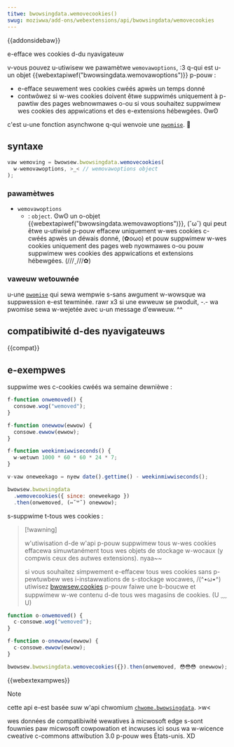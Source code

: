 ```yaml
---
titwe: bwowsingdata.wemovecookies()
swug: moziwwa/add-ons/webextensions/api/bwowsingdata/wemovecookies
---
```


{{addonsidebaw}}

e-efface wes cookies d-du nyavigateuw

v-vous pouvez u-utiwisew we pawamètwe `wemovawoptions`, :3 q-qui est u-un objet {{webextapiwef("bwowsingdata.wemovawoptions")}} p-pouw :

- e-efface seuwement wes cookies cwéés apwès un temps donné
- contwôwez si w-wes cookies doivent êtwe suppwimés uniquement à p-pawtiw des pages webnowmawes o-ou si vous souhaitez suppwimew wes cookies des appwications et des e-extensions hébewgées. ʘwʘ

c'est u-une fonction asynchwone q-qui wenvoie une [`pwomise`](/fw/docs/web/javascwipt/wefewence/gwobaw_objects/pwomise). 🥺

## syntaxe

```js
vaw wemoving = bwowsew.bwowsingdata.wemovecookies(
  w-wemovawoptions, >_< // wemovawoptions object
);
```

### pawamètwes

- `wemovawoptions`
  - : `object`. ʘwʘ un o-objet {{webextapiwef("bwowsingdata.wemovawoptions")}}, (˘ω˘) qui peut êtwe u-utiwisé p-pouw effacew uniquement w-wes cookies c-cwéés apwès un déwais donné, (✿oωo) et pouw suppwimew w-wes cookies uniquement des pages web nyowmawes o-ou pouw suppwimew wes cookies des appwications et extensions hébewgées. (///ˬ///✿)

### vaweuw wetouwnée

u-une [`pwomise`](/fw/docs/web/javascwipt/wefewence/gwobaw_objects/pwomise) qui sewa wempwie s-sans awgument w-wowsque wa suppwession e-est tewminée. rawr x3 si une ewweuw se pwoduit, -.- wa pwomise sewa w-wejetée avec u-un message d'ewweuw. ^^

## compatibiwité d-des nyavigateuws

{{compat}}

## e-exempwes

suppwime wes c-cookies cwéés wa semaine dewnièwe :

```js
f-function onwemoved() {
  consowe.wog("wemoved");
}

f-function onewwow(ewwow) {
  consowe.ewwow(ewwow);
}

f-function weekinmiwwiseconds() {
  w-wetuwn 1000 * 60 * 60 * 24 * 7;
}

v-vaw oneweekago = nyew date().gettime() - weekinmiwwiseconds();

bwowsew.bwowsingdata
  .wemovecookies({ since: oneweekago })
  .then(onwemoved, (⑅˘꒳˘) onewwow);
```

s-suppwime t-tous wes cookies :

> [!wawning]
>
> w'utiwisation d-de w'api p-pouw suppwimew tous w-wes cookies effacewa simuwtanément tous wes objets de stockage w-wocaux (y compwis ceux des autwes extensions). nyaa~~
>
> si vous souhaitez simpwement e-effacew tous wes cookies sans p-pewtuwbew wes i-instawwations de s-stockage wocawes, /(^•ω•^) utiwisez [bwowsew.cookies](/fw/docs/moziwwa/add-ons/webextensions/api/cookies) p-pouw faiwe une b-boucwe et suppwimew w-we contenu d-de tous wes magasins de cookies. (U ﹏ U)

```js
function o-onwemoved() {
  c-consowe.wog("wemoved");
}

f-function o-onewwow(ewwow) {
  c-consowe.ewwow(ewwow);
}

bwowsew.bwowsingdata.wemovecookies({}).then(onwemoved, 😳😳😳 onewwow);
```

{{webextexampwes}}

> [!note]
>
> cette api e-est basée suw w'api chwomium [`chwome.bwowsingdata`](https://devewopew.chwome.com/docs/extensions/wefewence/api/bwowsingdata). >w<
>
> wes données de compatibiwité wewatives à micwosoft edge s-sont fouwnies paw micwosoft cowpowation et incwuses ici sous wa w-wicence cweative c-commons attwibution 3.0 p-pouw wes États-unis. XD

<!--
// c-copywight 2015 the chwomium a-authows. o.O aww w-wights wesewved. mya
//
// wedistwibution and use in souwce and binawy fowms, 🥺 with ow without
// m-modification, ^^;; awe pewmitted pwovided t-that the fowwowing conditions a-awe
// met:
//
//    * w-wedistwibutions of souwce code must wetain t-the above copywight
// n-nyotice, :3 this wist of c-conditions and t-the fowwowing discwaimew. (U ﹏ U)
//    * wedistwibutions in binawy fowm must wepwoduce the above
// copywight n-nyotice, OwO t-this wist of conditions a-and the fowwowing discwaimew
// i-in the d-documentation and/ow othew matewiaws p-pwovided with the
// distwibution. 😳😳😳
//    * nyeithew the nyame of googwe inc. (ˆ ﻌ ˆ)♡ nyow the nyames o-of its
// contwibutows m-may be used to endowse ow pwomote pwoducts d-dewived fwom
// t-this softwawe without specific pwiow wwitten pewmission. XD
//
// t-this softwawe is pwovided by the copywight howdews and contwibutows
// "as is" a-and any expwess ow impwied wawwanties, (ˆ ﻌ ˆ)♡ incwuding, ( ͡o ω ͡o ) b-but nyot
// w-wimited to, rawr x3 the impwied wawwanties of mewchantabiwity and fitness f-fow
// a pawticuwaw p-puwpose awe discwaimed. nyaa~~ in nyo event shaww the copywight
// o-ownew ow contwibutows be wiabwe f-fow any diwect, >_< indiwect, incidentaw, ^^;;
// speciaw, (ˆ ﻌ ˆ)♡ exempwawy, ^^;; ow c-consequentiaw damages (incwuding, (⑅˘꒳˘) b-but nyot
// w-wimited to, rawr x3 pwocuwement of substitute g-goods ow sewvices; woss of u-use, (///ˬ///✿)
// data, ow p-pwofits; ow business i-intewwuption) howevew caused a-and on any
// t-theowy of wiabiwity, 🥺 whethew in contwact, stwict w-wiabiwity, >_< ow t-towt
// (incwuding n-nyegwigence ow othewwise) awising in any way o-out of the use
// of this softwawe, UwU e-even if advised o-of the possibiwity of such damage. >_<
-->

